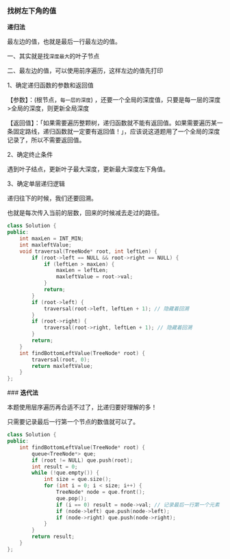 ###  **找树左下角的值**

**递归法**

最左边的值，也就是最后一行最左边的值。

一、其实就是找`深度最大`的叶子节点

二、最左边的值，可以使用前序遍历，这样左边的值先打印



1、确定递归函数的参数和返回值

【参数】：(根节点，`每一层的深度`) ，还要一个全局的深度值，只要是每一层的深度>全局的深度，则更新全局深度

【返回值】：「如果需要遍历整颗树，递归函数就不能有返回值。如果需要遍历某一条固定路线，递归函数就一定要有返回值！」，应该说这道题用了一个全局的深度记录了，所以不需要返回值。



2、确定终止条件

遇到叶子结点，更新叶子最大深度，更新最大深度左下角值。



3、确定单层递归逻辑

递归往下的时候，我们还要回溯。

也就是每次传入当前的层数，回来的时候减去走过的路径。

```c++
class Solution {
public:
    int maxLen = INT_MIN;
    int maxleftValue;
    void traversal(TreeNode* root, int leftLen) {
        if (root->left == NULL && root->right == NULL) {
            if (leftLen > maxLen) {
                maxLen = leftLen;
                maxleftValue = root->val;
            }
            return;
        }
        if (root->left) {
            traversal(root->left, leftLen + 1); // 隐藏着回溯
        }
        if (root->right) {
            traversal(root->right, leftLen + 1); // 隐藏着回溯
        }
        return;
    }
    int findBottomLeftValue(TreeNode* root) {
        traversal(root, 0);
        return maxleftValue;
    }
};
```



\### **迭代法**

本题使用层序遍历再合适不过了，比递归要好理解的多！

只需要记录最后一行第一个节点的数值就可以了。

```c++
class Solution {
public:
    int findBottomLeftValue(TreeNode* root) {
        queue<TreeNode*> que;
        if (root != NULL) que.push(root);
        int result = 0;
        while (!que.empty()) {
            int size = que.size();
            for (int i = 0; i < size; i++) {
                TreeNode* node = que.front();
                que.pop();
                if (i == 0) result = node->val; // 记录最后一行第一个元素
                if (node->left) que.push(node->left);
                if (node->right) que.push(node->right);
            }
        }
        return result;
    }
};
```

